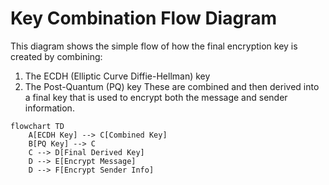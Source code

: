 # Key Combination Flow Diagram
This diagram shows the simple flow of how the final encryption key is created by combining:
1. The ECDH (Elliptic Curve Diffie-Hellman) key
2. The Post-Quantum (PQ) key
These are combined and then derived into a final key that is used to encrypt both the message and sender information.

```mermaid
flowchart TD
    A[ECDH Key] --> C[Combined Key]
    B[PQ Key] --> C
    C --> D[Final Derived Key]
    D --> E[Encrypt Message]
    D --> F[Encrypt Sender Info]
```
